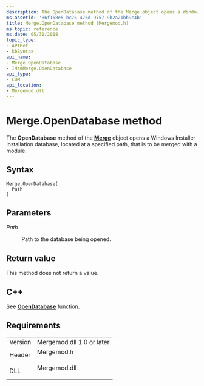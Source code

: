 ```yaml
---
description: The OpenDatabase method of the Merge object opens a Windows Installer installation database, located at a specified path, that is to be merged with a module.
ms.assetid: '86f168e5-bc76-476d-9757-9b2a21bb9c4b'
title: Merge.OpenDatabase method (Mergemod.h)
ms.topic: reference
ms.date: 05/31/2018
topic_type: 
- APIRef
- kbSyntax
api_name: 
- Merge.OpenDatabase
- IMsmMerge.OpenDatabase
api_type: 
- COM
api_location: 
- Mergemod.dll
---
```


# Merge.OpenDatabase method

The **OpenDatabase** method of the [**Merge**](merge-object.md) object opens a Windows Installer installation database, located at a specified path, that is to be merged with a module.

## Syntax


```JScript
Merge.OpenDatabase(
  Path
)
```



## Parameters

<dl> <dt>

*Path* 
</dt> <dd>

Path to the database being opened.

</dd> </dl>

## Return value

This method does not return a value.

## C++

See [**OpenDatabase**](/windows/win32/api/mergemod/nf-mergemod-imsmmerge-opendatabase) function.

## Requirements



|                    |                                                                                         |
|--------------------|-----------------------------------------------------------------------------------------|
| Version<br/> | Mergemod.dll 1.0 or later<br/>                                                    |
| Header<br/>  | <dl> <dt>Mergemod.h</dt> </dl>   |
| DLL<br/>     | <dl> <dt>Mergemod.dll</dt> </dl> |



 

 

